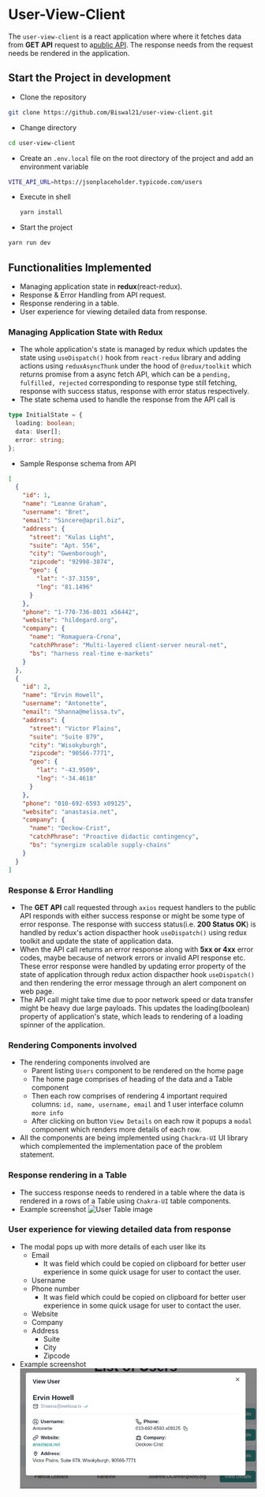 # User-View-Client

The `user-view-client` is a react application where where it fetches data from
**GET API** request to
a[public API](https://jsonplaceholder.typicode.com/users). The response needs
from the request needs be rendered in the application.

## Start the Project in development

- Clone the repository

```bash
git clone https://github.com/Biswal21/user-view-client.git
```

- Change directory

```bash
cd user-view-client
```

- Create an `.env.local` file on the root directory of the project and add an
  environment variable

```bash
VITE_API_URL=https://jsonplaceholder.typicode.com/users
```

- Execute in shell
  ```bash
  yarn install
  ```
- Start the project

```bash
yarn run dev
```

## Functionalities Implemented

- Managing application state in **redux**(react-redux).
- Response & Error Handling from API request.
- Response rendering in a table.
- User experience for viewing detailed data from response.

### Managing Application State with Redux

- The whole application's state is managed by redux which updates the state
  using `useDispatch()` hook from `react-redux` library and adding actions using
  `reduxAsyncThunk` under the hood of `@redux/toolkit` which returns promise
  from a async fetch API, which can be a `pending, fulfilled, rejected`
  corresponding to response type still fetching, response with success status,
  response with error status respectively.
- The state schema used to handle the response from the API call is

```ts
type InitialState = {
  loading: boolean;
  data: User[];
  error: string;
};
```

- Sample Response schema from API

```json
[
  {
    "id": 1,
    "name": "Leanne Graham",
    "username": "Bret",
    "email": "Sincere@april.biz",
    "address": {
      "street": "Kulas Light",
      "suite": "Apt. 556",
      "city": "Gwenborough",
      "zipcode": "92998-3874",
      "geo": {
        "lat": "-37.3159",
        "lng": "81.1496"
      }
    },
    "phone": "1-770-736-8031 x56442",
    "website": "hildegard.org",
    "company": {
      "name": "Romaguera-Crona",
      "catchPhrase": "Multi-layered client-server neural-net",
      "bs": "harness real-time e-markets"
    }
  },
  {
    "id": 2,
    "name": "Ervin Howell",
    "username": "Antonette",
    "email": "Shanna@melissa.tv",
    "address": {
      "street": "Victor Plains",
      "suite": "Suite 879",
      "city": "Wisokyburgh",
      "zipcode": "90566-7771",
      "geo": {
        "lat": "-43.9509",
        "lng": "-34.4618"
      }
    },
    "phone": "010-692-6593 x09125",
    "website": "anastasia.net",
    "company": {
      "name": "Deckow-Crist",
      "catchPhrase": "Proactive didactic contingency",
      "bs": "synergize scalable supply-chains"
    }
  }
]
```

### Response & Error Handling

- The **GET API** call requested through `axios` request handlers to the public
  API responds with either success response or might be some type of error
  response. The response with success status(i.e. **200 Status OK**) is handled
  by redux's action dispacther hook `useDispatch()` using redux toolkit and
  update the state of application data.
- When the API call returns an error response along with **5xx or 4xx** error
  codes, maybe because of network errors or invalid API response etc. These
  error response were handled by updating error property of the state of
  application through redux action dispacther hook `useDispatch()` and then
  rendering the error message through an alert component on web page.
- The API call might take time due to poor network speed or data transfer might
  be heavy due large payloads. This updates the loading(boolean) property of
  application's state, which leads to rendering of a loading spinner of the
  application.

### Rendering Components involved

- The rendering components involved are
  - Parent listing `Users` component to be rendered on the home page
  - The home page comprises of heading of the data and a Table component
  - Then each row comprises of rendering 4 important required columns:
    `id, name, username, email` and 1 user interface column `more info`
  - After clicking on button `View Details` on each row it popups a `modal`
    component which renders more details of each row.
- All the components are being implemented using `Chackra-UI` UI library which
  complemented the implementation pace of the problem statement.

### Response rendering in a Table

- The success response needs to rendered in a table where the data is rendered
  in a rows of a Table using `Chakra-UI` table components.
- Example screenshot
  ![User Table image](https://raw.githubusercontent.com/Biswal21/user-view-client/main/src/assets/user-home-page.png)

### User experience for viewing detailed data from response

- The modal pops up with more details of each user like its
  - Email
    - It was field which could be copied on clipboard for better user experience
      in some quick usage for user to contact the user.
  - Username
  - Phone number
    - It was field which could be copied on clipboard for better user experience
      in some quick usage for user to contact the user.
  - Website
  - Company
  - Address
    - Suite
    - City
    - Zipcode
- Example screenshot
  ![User Modal image](https://raw.githubusercontent.com/Biswal21/user-view-client/main/src/assets/user-modal.png)
